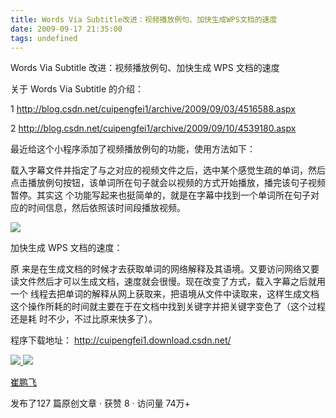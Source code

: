 ```yaml
---
title: Words Via Subtitle改进：视频播放例句、加快生成WPS文档的速度
date: 2009-09-17 21:35:00
tags: undefined
---
```

Words Via Subtitle  改进：视频播放例句、加快生成  WPS  文档的速度

  

关于  Words Via Subtitle  的介绍：

  

1  [ http://blog.csdn.net/cuipengfei1/archive/2009/09/03/4516588.aspx
](http://blog.csdn.net/cuipengfei1/archive/2009/09/03/4516588.aspx)

2  [ http://blog.csdn.net/cuipengfei1/archive/2009/09/10/4539180.aspx
](http://blog.csdn.net/cuipengfei1/archive/2009/09/10/4539180.aspx)

  

最近给这个小程序添加了视频播放例句的功能，使用方法如下：

  

载入字幕文件并指定了与之对应的视频文件之后，选中某个感觉生疏的单词，然后点击播放例句按钮，该单词所在句子就会以视频的方式开始播放，播完该句子视频暂停。其实这
个功能写起来也挺简单的，就是在字幕中找到一个单词所在句子对应的时间信息，然后依照该时间段播放视频。

  

![](https://p-blog.csdn.net/images/p_blog_csdn_net/cuipengfei1/EntryImages/20090917/%E6%88%AA%E5%9B%BE00.jpg)

加快生成  WPS  文档的速度：

  

原 来是在生成文档的时候才去获取单词的网络解释及其语境。又要访问网络又要读文件然后才可以生成文档，速度就会很慢。现在改变了方式，载入字幕之后就用一个
线程去把单词的解释从网上获取来，把语境从文件中读取来，这样生成文档这个操作所耗的时间就主要在于在文档中找到关键字并把关键字变色了（这个过程还是耗
时不少，不过比原来快多了）。

程序下载地址：  [ http://cuipengfei1.download.csdn.net/
](http://cuipengfei1.download.csdn.net/)



[ ![](https://profile.csdnimg.cn/5/2/5/3_cuipengfei1)
![](https://g.csdnimg.cn/static/user-reg-year/1x/11.png)
](https://blog.csdn.net/cuipengfei1)

[ 崔鹏飞 ](https://blog.csdn.net/cuipengfei1)

发布了127 篇原创文章  ·  获赞 8  ·  访问量 74万+

